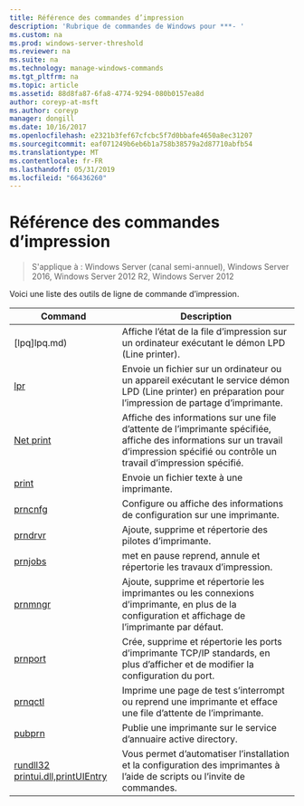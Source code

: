 ```yaml
---
title: Référence des commandes d’impression
description: 'Rubrique de commandes de Windows pour ***- '
ms.custom: na
ms.prod: windows-server-threshold
ms.reviewer: na
ms.suite: na
ms.technology: manage-windows-commands
ms.tgt_pltfrm: na
ms.topic: article
ms.assetid: 88d8fa87-6fa8-4774-9294-080b0157ea8d
author: coreyp-at-msft
ms.author: coreyp
manager: dongill
ms.date: 10/16/2017
ms.openlocfilehash: e2321b3fef67cfcbc5f7d0bbafe4650a8ec31207
ms.sourcegitcommit: eaf071249b6eb6b1a758b38579a2d87710abfb54
ms.translationtype: MT
ms.contentlocale: fr-FR
ms.lasthandoff: 05/31/2019
ms.locfileid: "66436260"
---
```

# <a name="print-command-reference"></a>Référence des commandes d’impression

>S'applique à : Windows Server (canal semi-annuel), Windows Server 2016, Windows Server 2012 R2, Windows Server 2012

Voici une liste des outils de ligne de commande d’impression.

|                         Command                          |                                                                Description                                                                 |
|----------------------------------------------------------|--------------------------------------------------------------------------------------------------------------------------------------------|
|                       [lpq]lpq.md)                       |                           Affiche l’état de la file d’impression sur un ordinateur exécutant le démon LPD (Line printer).                            |
|                      [lpr](lpr.md)                       |      Envoie un fichier sur un ordinateur ou un appareil exécutant le service démon LPD (Line printer) en préparation pour l’impression de partage d’imprimante.       |
|                [Net print](net-print.md)                 | Affiche des informations sur une file d’attente de l’imprimante spécifiée, affiche des informations sur un travail d’impression spécifié ou contrôle un travail d’impression spécifié. |
|                    [print](print.md)                     |                                                      Envoie un fichier texte à une imprimante.                                                       |
|                  [prncnfg](prncnfg.md)                   |                                     Configure ou affiche des informations de configuration sur une imprimante.                                      |
|                  [prndrvr](prndrvr.md)                   |                                                 Ajoute, supprime et répertorie des pilotes d’imprimante.                                                  |
|                  [prnjobs](prnjobs.md)                   |                                              met en pause reprend, annule et répertorie les travaux d’impression.                                               |
|                  [prnmngr](prnmngr.md)                   |            Ajoute, supprime et répertorie les imprimantes ou les connexions d’imprimante, en plus de la configuration et affichage de l’imprimante par défaut.            |
|                  [prnport](prnport.md)                   |           Crée, supprime et répertorie les ports d’imprimante TCP/IP standards, en plus d’afficher et de modifier la configuration du port.            |
|                  [prnqctl](prnqctl.md)                   |                                Imprime une page de test s’interrompt ou reprend une imprimante et efface une file d’attente de l’imprimante.                                |
|                   [pubprn](pubprn.md)                    |                                       Publie une imprimante sur le service d’annuaire active directory.                                       |
| [rundll32 printui.dll,printUIEntry](rundll32-printui.md) |                Vous permet d’automatiser l’installation et la configuration des imprimantes à l’aide de scripts ou l’invite de commandes.                 |


